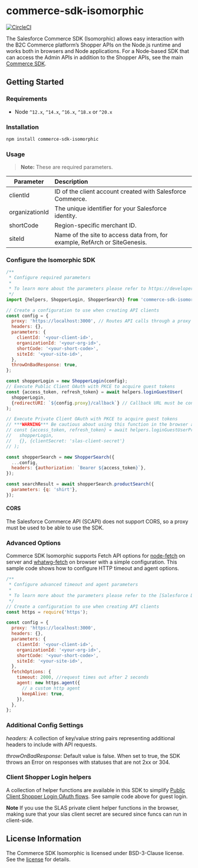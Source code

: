 # commerce-sdk-isomorphic

[![CircleCI][circleci-image]][circleci-url]

The Salesforce Commerce SDK (Isomorphic) allows easy interaction with the B2C Commerce platform’s Shopper APIs on the Node.js runtime and works both in browsers and Node applications. For a Node-based SDK that can access the Admin APIs in addition to the Shopper APIs, see the main [Commerce SDK](https://github.com/SalesforceCommerceCloud/commerce-sdk). 

## Getting Started

### Requirements

- Node `^12.x`, `^14.x`, `^16.x`, `^18.x` or `^20.x`


### Installation

```bash
npm install commerce-sdk-isomorphic
```

### Usage

> **Note:** These are required parameters.

| Parameter      | Description                                                                |
| -------------- | :------------------------------------------------------------------------- |
| clientId       | ID of the client account created with Salesforce Commerce.                 |
| organizationId | The unique identifier for your Salesforce identity.                        |
| shortCode      | Region-specific merchant ID.                                               |
| siteId         | Name of the site to access data from, for example, RefArch or SiteGenesis. |


### Configure the Isomorphic SDK


```javascript
/**
 * Configure required parameters
 *
 * To learn more about the parameters please refer to https://developer.salesforce.com/docs/commerce/commerce-api/guide/get-started.html
 */
import {helpers, ShopperLogin, ShopperSearch} from 'commerce-sdk-isomorphic';

// Create a configuration to use when creating API clients
const config = {
  proxy: 'https://localhost:3000', // Routes API calls through a proxy when set
  headers: {},
  parameters: {
    clientId: '<your-client-id>',
    organizationId: '<your-org-id>',
    shortCode: '<your-short-code>',
    siteId: '<your-site-id>',
  },
  throwOnBadResponse: true,
};

const shopperLogin = new ShopperLogin(config);
// Execute Public Client OAuth with PKCE to acquire guest tokens
const {access_token, refresh_token} = await helpers.loginGuestUser(
  shopperLogin,
  {redirectURI: `${config.proxy}/callback`} // Callback URL must be configured in SLAS Admin
);

// Execute Private Client OAuth with PKCE to acquire guest tokens
// ***WARNING*** Be cautious about using this function in the browser as you may end up exposing your client secret, only use it when you know your slas client secret is secured
// const {access_token, refresh_token} = await helpers.loginGuestUserPrivate(
//   shopperLogin,
//   {}, {clientSecret: 'slas-client-secret'}
// );

const shopperSearch = new ShopperSearch({
  ...config,
  headers: {authorization: `Bearer ${access_token}`},
});

const searchResult = await shopperSearch.productSearch({
  parameters: {q: 'shirt'},
});
```

#### CORS

The Salesforce Commerce API (SCAPI) does not support CORS, so a proxy must be used to be able to use the SDK.

### Advanced Options

Commerce SDK Isomorphic supports Fetch API options for [node-fetch](https://github.com/node-fetch/node-fetch/1#api) on server and [whatwg-fetch](https://github.github.io/fetch/) on browser with a simple configuration.
This sample code shows how to configure HTTP timeout and agent options.

```javascript
/**
 * Configure advanced timeout and agent parameters
 *
 * To learn more about the parameters please refer to the [Salesforce Developer Center](https://developer.salesforce.com/docs/commerce/commerce-api).
 */
// Create a configuration to use when creating API clients
const https = require('https');

const config = {
  proxy: 'https://localhost:3000',
  headers: {},
  parameters: {
    clientId: '<your-client-id>',
    organizationId: '<your-org-id>',
    shortCode: '<your-short-code>',
    siteId: '<your-site-id>',
  },
  fetchOptions: {
    timeout: 2000, //request times out after 2 seconds
    agent: new https.agent({
      // a custom http agent
      keepAlive: true,
    }),
  },
};
```

### Additional Config Settings

_headers:_ A collection of key/value string pairs representing additional headers to include with API requests.

_throwOnBadResponse:_ Default value is false. When set to true, the SDK throws an Error on responses with statuses that are not 2xx or 304.

### Client Shopper Login helpers

A collection of helper functions are available in this SDK to simplify [Public
Client Shopper Login OAuth
flows](https://developer.salesforce.com/docs/commerce/commerce-api/references?meta=shopper-login:Summary). See sample code above for guest login.

**Note**
If you use the SLAS private client helper functions in the browser, making sure that your slas client secret are secured since funcs can run in client-side.

## License Information

The Commerce SDK Isomorphic is licensed under BSD-3-Clause license. See the [license](./LICENSE.txt) for details.

<!-- Markdown link & img dfn's -->

[circleci-image]: https://circleci.com/gh/SalesforceCommerceCloud/commerce-sdk-isomorphic.svg?style=svg&circle-token=379eaa6f00e0840e10dd80585b2b045d02a8f3b7
[circleci-url]: https://circleci.com/gh/SalesforceCommerceCloud/commerce-sdk-isomorphic
